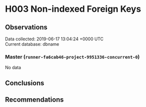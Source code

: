 # H003 Non-indexed Foreign Keys #

## Observations ##
Data collected: 2019-06-17 13:04:24 +0000 UTC  
Current database: dbname  

### Master (`runner-fa6cab46-project-9951336-concurrent-0`) ###


No data


## Conclusions ##


## Recommendations ##

